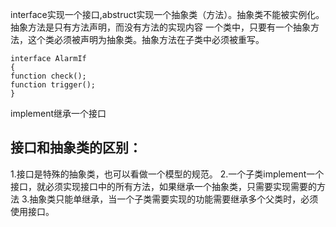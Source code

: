 interface实现一个接口,abstruct实现一个抽象类（方法）。抽象类不能被实例化。抽象方法是只有方法声明，而没有方法的实现内容
一个类中，只要有一个抽象方法，这个类必须被声明为抽象类。抽象方法在子类中必须被重写。

```
interface AlarmIf
{
function check();
function trigger();
}
```

implement继承一个接口

接口和抽象类的区别：
------------------
1.接口是特殊的抽象类，也可以看做一个模型的规范。
2.一个子类implement一个接口，就必须实现接口中的所有方法，如果继承一个抽象类，只需要实现需要的方法
3.抽象类只能单继承，当一个子类需要实现的功能需要继承多个父类时，必须使用接口。
